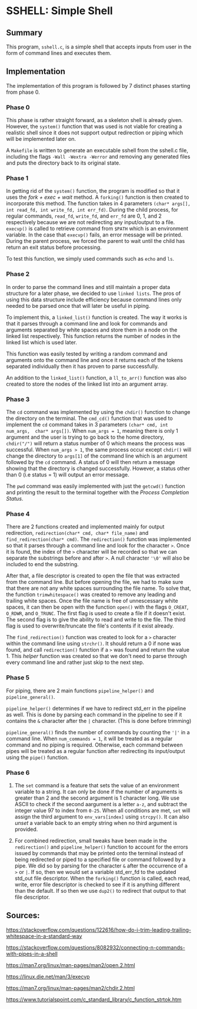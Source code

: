 # SSHELL: Simple Shell

## Summary
This program, `sshell.c`, is a simple shell that accepts inputs from user in 
the form of command lines and executes them.

## Implementation
The implementation of this program is followed by 7 distinct phases starting 
from phase 0.

### Phase 0
This phase is rather straight forward, as a skeleton shell is already given. 
However, the `system()` function that was used is not viable for creating a 
realistic shell since it does not support output redirection or piping which 
will be implemented later on.

A `Makefile` is written to generate an executable sshell from the sshell.c 
file, including the flags `-Wall -Wextra -Werror` and removing any generated 
files and puts the directory back to its original state. 

### Phase 1
In getting rid of the `system()` function, the program is modified so that it 
uses the *fork + exec + wait* method. A `forking()` function is then created to
incorporate this method. The function takes in 4 parameters `(char* args[], 
int read_fd, int write_fd, int err_fd)`. During the child process, for regular
commands, `read_fd`, `write_fd`, and `err_fd` are 0, 1, and 2 respectively 
because we are not redirecting any input/output to a file. `execvp()` is 
called to retrieve command from `$PATH` which is an environment variable. In 
the case that `execvp()` fails, an error message will be printed. During the
parent process, we forced the parent to wait until the child has return an 
exit status before processing.

To test this function, we simply used commands such as `echo` and `ls`.

### Phase 2
In order to parse the command lines and still maintain a proper data structure 
for a later phase, we decided to use `linked lists`. The pros of using this 
data structure include efficiency because command lines only needed to be 
parsed once that will later be useful in piping.

To implement this, a `linked_list()` function is created. The way it works is 
that it parses through a command line and look for commands and arguments 
separated by white spaces and store them in a node on the linked list 
respectively. This function returns the number of nodes in the linked list 
which is used later.

This function was easily tested by writing a random command and arguments onto
the command line and once it returns each of the tokens separated individually
then it has proven to parse successfully.

An addition to the `linked_list()` function, a `ll_to_arr()` function was also 
created to store the nodes of the linked list into an argument array.

### Phase 3
The `cd` command was implemented by using the `chdir()` function to change the 
directory on the terminal. The `cmd_cd()` function that was used to implement 
the `cd` command takes in 3 parameters `(char* cmd, int num_args, 
char* args[])`. When `num_args = 1`, meaning there is only 1 argument and the 
user is trying to go back to the home directory, `chdir("/")` will return a 
status number of 0 which means the process was successful. When `num_args > 1`,
the same process occur except `chdir()` will change the directory to `args[1]`
of the command line which is an argument followed by the `cd` command. A 
status of 0 will then return a message showing that the directory is changed 
successfully. However, a status other than 0 (i.e status = 1) will output an 
error message.

The `pwd` command was easily implemented with just the `getcwd()` function and
printing the result to the terminal together with the 
*Process Completion Status*.

### Phase 4
There are 2 functions created and implemented mainly for output redirection,
`redirection(char* cmd, char* file_name)` and `find_redirection(char* cmd)`.
The `redirection()` function was implemented so that it parses through a 
command line and look for the character `>`. Once it is found, the index of 
the `>` character will be recorded so that we can separate the substrings 
before and after `>`. A null character `'\0'` will also be included to end the
substring. 

After that, a file descriptor is created to open the file that was extracted 
from the command line. But before opening the file, we had to make sure that 
there are not any white spaces surrounding the file name. To solve that, the 
function `trimwhitespace()` was created to remove any leading and trailing 
white spaces. Once the file name is free of unnescessary white spaces, it can 
then be open with the function `open()` with the flags `O_CREAT`, `O_RDWR`, and
`O_TRUNC`. The first flag is used to create a file if it doesn't exist. The 
second flag is to give the ability to read and write to the file. The third 
flag is used to overwrite/truncate the file's contents if it exist already.

The `find_redirection()` function was created to look for a `>` character 
within the command line using `strchr()`. It should return a 0 if none was 
found, and call `redirection()` function if a `>` was found and return the 
value 1. This *helper* function was created so that we don't need to parse 
through every command line and rather just skip to the next step.

### Phase 5
For piping, there are 2 main functions `pipeline_helper()` and 
`pipeline_general()`. 

`pipeline_helper()` determines if we have to redirect std_err in the pipeline 
as well. This is done by parsing each command in the pipeline to see if it 
contains the `&` character after the `|` character.
(This is done before trimming)

`pipeline_general()` finds the number of commands by counting the `'|'` in a 
command line. When `num_commands = 1`, it will be treated as a regular command 
and no piping is required. Otherwise, each command between pipes will be 
treated as a regular function after redirecting its input/output using the 
`pipe()` function.


### Phase 6
1. The `set` command is a feature that sets the value of an environment 
variable to a string. It can only be done if the number of arguments is greater
than 2 and the second argument is 1 character long. We use ASCII to check if 
the second aargument is a letter `a-z`, and subtract the integer value 97 to 
index from `0-25`. When all conditions are met, `set` will assign the third 
argument to `env_vars[index]` using `strcpy()`. It can also *unset* a variable 
back to an empty string when no third argument is provided.

2. For combined redirection, small tweaks have been made in the `redirection()`
and `pipeline_helper()` function to account for the errors issued by commands 
that may be printed onto the terminal instead of being redirected or piped to a
specified file or command followed by a pipe. We did so by parsing for the 
character `&` after the occurrence of a `>` or `|`. If so, then we would set a 
variable std_err_fd to the updated std_out file descriptor. When the 
`forking()` function is called, each read, write, error file descriptor is 
checked to see if it is anything different than the default. If so then we use 
`dup2()` to redirect that output to that file descriptor.

## Sources:
https://stackoverflow.com/questions/122616/how-do-i-trim-leading-trailing-whitespace-in-a-standard-way

https://stackoverflow.com/questions/8082932/connecting-n-commands-with-pipes-in-a-shell

https://man7.org/linux/man-pages/man2/open.2.html

https://linux.die.net/man/3/execvp

https://man7.org/linux/man-pages/man2/chdir.2.html

https://www.tutorialspoint.com/c_standard_library/c_function_strtok.htm



